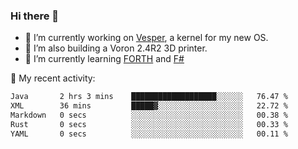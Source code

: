### Hi there 👋

<!--
**berkus/berkus** is a ✨ _special_ ✨ repository because its `README.md` (this file) appears on your GitHub profile.

Here are some ideas to get you started:

- 🔭 I’m currently working on ...
- 🌱 I’m currently learning ...
- 👯 I’m looking to collaborate on ...
- 🤔 I’m looking for help with ...
- 💬 Ask me about ...
- 📫 How to reach me: ...
- 😄 Pronouns: ...
- ⚡ Fun fact: ...
-->

- 🔭 I’m currently working on [Vesper](https://github.com/metta-systems/vesper), a kernel for my new OS.
- 🔭 I’m also building a Voron 2.4R2 3D printer.
- 🌱 I’m currently learning [FORTH](http://forth.com/starting-forth/) and [F#](https://fsharpforfunandprofit.com/)

💼 My recent activity:

<!--START_SECTION:waka-->

```txt
Java       2 hrs 3 mins    ███████████████████░░░░░░   76.47 %
XML        36 mins         █████▓░░░░░░░░░░░░░░░░░░░   22.72 %
Markdown   0 secs          ░░░░░░░░░░░░░░░░░░░░░░░░░   00.38 %
Rust       0 secs          ░░░░░░░░░░░░░░░░░░░░░░░░░   00.33 %
YAML       0 secs          ░░░░░░░░░░░░░░░░░░░░░░░░░   00.11 %
```

<!--END_SECTION:waka-->
